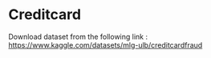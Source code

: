 # Creditcard 

Download dataset from the following link :
https://www.kaggle.com/datasets/mlg-ulb/creditcardfraud
